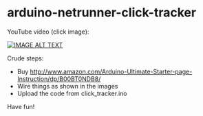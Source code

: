 # arduino-netrunner-click-tracker

YouTube video (click image):

[![IMAGE ALT TEXT](https://img.youtube.com/vi/_6T6WdcEumc/0.jpg)](https://www.youtube.com/watch?v=_6T6WdcEumc "Android: Netrunner Arduino LED turn clicker ")

Crude steps:
- Buy http://www.amazon.com/Arduino-Ultimate-Starter-page-Instruction/dp/B00BT0NDB8/
- Wire things as shown in the images
- Upload the code from click_tracker.ino

Have fun!
